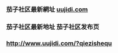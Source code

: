 ### 茄子社区最新網址 [uujidi.com](http://www.uujidi.com/?qiezishequ) 
### 茄子社区最新地址 茄子社区发布页
### http://www.uujidi.com/?qiezishequ
